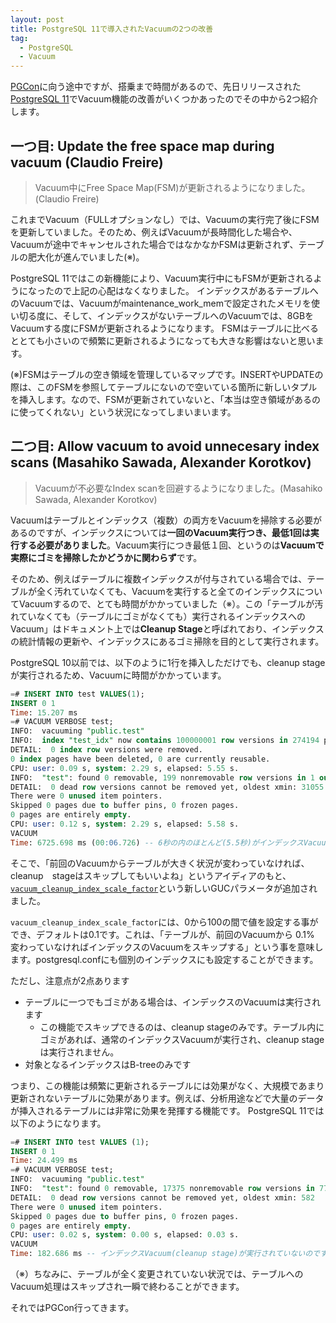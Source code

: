 ```yaml
---
layout: post
title: PostgreSQL 11で導入されたVacuumの2つの改善
tag:
  - PostgreSQL
  - Vacuum
---
```


[PGCon](https://www.pgcon.org/2018/)に向う途中ですが、搭乗まで時間があるので、先日リリースされた[PostgreSQL 11](https://www.postgresql.org/about/news/1855/)でVacuum機能の改善がいくつかあったのでその中から2つ紹介します。

## 一つ目: Update the free space map during vacuum (Claudio Freire)

> Vacuum中にFree Space Map(FSM)が更新されるようになりました。(Claudio Freire)

これまでVacuum（FULLオプションなし）では、Vacuumの実行完了後にFSMを更新していました。そのため、例えばVacuumが長時間化した場合や、Vacuumが途中でキャンセルされた場合ではなかなかFSMは更新されず、テーブルの肥大化が進んでいました(※)。

PostgreSQL 11ではこの新機能により、Vacuum実行中にもFSMが更新されるようになったので上記の心配はなくなりました。
インデックスがあるテーブルへのVacuumでは、Vacuumがmaintenance_work_memで設定されたメモリを使い切る度に、そして、インデックスがないテーブルへのVacuumでは、8GBをVacuumする度にFSMが更新されるようになります。
FSMはテーブルに比べるととても小さいので頻繁に更新されるようになっても大きな影響はないと思います。

(※)FSMはテーブルの空き領域を管理しているマップです。INSERTやUPDATEの際は、このFSMを参照してテーブルにないので空いている箇所に新しいタプルを挿入します。なので、FSMが更新されていないと、「本当は空き領域があるのに使ってくれない」という状況になってしまいまいます。

## 二つ目: Allow vacuum to avoid unnecesary index scans (Masahiko Sawada, Alexander Korotkov)

> Vacuumが不必要なIndex scanを回避するようになりました。(Masahiko Sawada, Alexander Korotkov)

Vacuumはテーブルとインデックス（複数）の両方をVacuumを掃除する必要があるのですが、インデックスについては**一回のVacuum実行つき、最低1回は実行する必要がありました**。Vacuum実行につき最低１回、というのは**Vacuumで実際にゴミを掃除したかどうかに関わらず**です。

そのため、例えばテーブルに複数インデックスが付与されている場合では、テーブルが全く汚れていなくても、Vacuumを実行すると全てのインデックスについてVacuumするので、とても時間がかかっていました（※）。この「テーブルが汚れていなくても（テーブルにゴミがなくても）実行されるインデックスへのVacuum」はドキュメント上では**Cleanup Stage**と呼ばれており、インデックスの統計情報の更新や、インデックスにあるゴミ掃除を目的として実行されます。

PostgreSQL 10以前では、以下のように1行を挿入しただけでも、cleanup stageが実行されるため、Vacuumに時間がかかっています。

```sql
=# INSERT INTO test VALUES(1);
INSERT 0 1
Time: 15.207 ms
=# VACUUM VERBOSE test;
INFO:  vacuuming "public.test"
INFO:  index "test_idx" now contains 100000001 row versions in 274194 pages
DETAIL:  0 index row versions were removed.
0 index pages have been deleted, 0 are currently reusable.
CPU: user: 0.09 s, system: 2.29 s, elapsed: 5.55 s.
INFO:  "test": found 0 removable, 199 nonremovable row versions in 1 out of 442478 pages
DETAIL:  0 dead row versions cannot be removed yet, oldest xmin: 31055
There were 0 unused item pointers.
Skipped 0 pages due to buffer pins, 0 frozen pages.
0 pages are entirely empty.
CPU: user: 0.12 s, system: 2.29 s, elapsed: 5.58 s.
VACUUM
Time: 6725.698 ms (00:06.726) -- 6秒の内のほとんど(5.5秒)がインデックスVacuum(cleanup stage)によるもの
```


そこで、「前回のVacuumからテーブルが大きく状況が変わっていなければ、cleanup　stageはスキップしてもいいよね」というアイディアのもと、[`vacuum_cleanup_index_scale_factor`](https://www.postgresql.org/docs/devel/static/runtime-config-resource.html#RUNTIME-CONFIG-INDEX-VACUUM)という新しいGUCパラメータが追加されました。

`vacuum_cleanup_index_scale_factor`には、0から100の間で値を設定する事ができ、デフォルトは0.1です。これは、「テーブルが、前回のVacuumから 0.1% 変わっていなければインデックスのVacuumをスキップする」という事を意味します。postgresql.confにも個別のインデックスにも設定することができます。

ただし、注意点が2点あります
* テーブルに一つでもゴミがある場合は、インデックスのVacuumは実行されます
  * この機能でスキップできるのは、cleanup stageのみです。テーブル内にゴミがあれば、通常のインデックスVacuumが実行され、cleanup stageは実行されません。
* 対象となるインデックスはB-treeのみです

つまり、この機能は頻繁に更新されるテーブルには効果がなく、大規模であまり更新されないテーブルに効果があります。例えば、分析用途などで大量のデータが挿入されるテーブルには非常に効果を発揮する機能です。
PostgreSQL 11では以下のようになります。

```sql
=# INSERT INTO test VALUES (1);
INSERT 0 1
Time: 24.499 ms
=# VACUUM VERBOSE test;
INFO:  vacuuming "public.test"
INFO:  "test": found 0 removable, 17375 nonremovable row versions in 77 out of 442478 pages
DETAIL:  0 dead row versions cannot be removed yet, oldest xmin: 582
There were 0 unused item pointers.
Skipped 0 pages due to buffer pins, 0 frozen pages.
0 pages are entirely empty.
CPU: user: 0.02 s, system: 0.00 s, elapsed: 0.03 s.
VACUUM
Time: 182.686 ms -- インデックスVacuum(cleanup stage)が実行されていないのですぐ終わる
```

（※）ちなみに、テーブルが全く変更されていない状況では、テーブルへのVacuum処理はスキップされ一瞬で終わることができます。

それではPGCon行ってきます。
